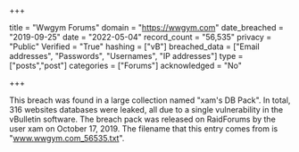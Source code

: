 +++

title = "Wwgym Forums"
domain = "https://wwgym.com"
date_breached = "2019-09-25"
date = "2022-05-04"
record_count = "56,535"
privacy = "Public"
Verified = "True"
hashing = ["vB"]
breached_data = ["Email addresses", "Passwords", "Usernames", "IP addresses"]
type = ["posts","post"]
categories = ["Forums"]
acknowledged = "No"


+++


This breach was found in a large collection named "xam's DB Pack". In total, 316 websites databases were leaked, all due to a single vulnerability in the vBulletin software. The breach pack was released on RaidForums by the user xam on October 17, 2019. The filename that this entry comes from is "www.wwgym.com_56535.txt".

